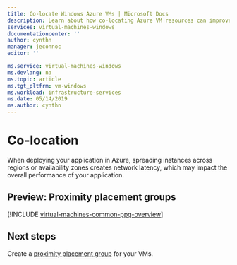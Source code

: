 ```yaml
---
title: Co-locate Windows Azure VMs | Microsoft Docs
description: Learn about how co-locating Azure VM resources can improve performance.
services: virtual-machines-windows
documentationcenter: ''
author: cynthn
manager: jeconnoc
editor: ''

ms.service: virtual-machines-windows
ms.devlang: na
ms.topic: article
ms.tgt_pltfrm: vm-windows
ms.workload: infrastructure-services
ms.date: 05/14/2019
ms.author: cynthn
---
```


# Co-location

When deploying your application in Azure, spreading instances across regions or availability zones creates network latency, which may impact the overall performance of your application. 


## Preview: Proximity placement groups 

[!INCLUDE [virtual-machines-common-ppg-overview](../../../includes/virtual-machines-common-ppg-overview.md)]

## Next steps

Create a [proximity placement group](proximity-placement-groups.md) for your VMs.

